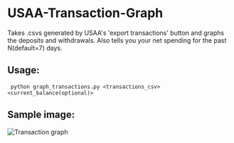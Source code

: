 # USAA-Transaction-Graph
Takes .csvs generated by USAA's 'export transactions' button and graphs the deposits and withdrawals. Also tells you your net spending for the past N(default=7) days.

## Usage:
``` python graph_transactions.py <transactions_csv> <current_balance(optional)>```

## Sample image: 
![Transaction graph](screenshot.png)

